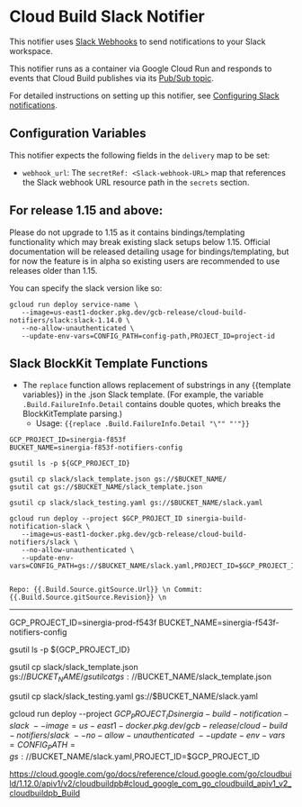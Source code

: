 # Cloud Build Slack Notifier

This notifier uses [Slack Webhooks](https://api.slack.com/messaging/webhooks) to
send notifications to your Slack workspace.

This notifier runs as a container via Google Cloud Run and responds to
events that Cloud Build publishes via its
[Pub/Sub topic](https://cloud.google.com/cloud-build/docs/send-build-notifications).

For detailed instructions on setting up this notifier,
see [Configuring Slack notifications](https://cloud.google.com/cloud-build/docs/configuring-notifications/configure-slack).

## Configuration Variables

This notifier expects the following fields in the `delivery` map to be set:

- `webhook_url`: The `secretRef: <Slack-webhook-URL>` map that references the
Slack webhook URL resource path in the `secrets` section.

## For release 1.15 and above:
Please do not upgrade to 1.15 as it contains bindings/templating functionality which may break existing slack setups below 1.15. Official documentation will be released detailing usage for bindings/templating, but for now the feature is in alpha so existing users are recommended to use releases older than 1.15.

You can specify the slack version like so:
```
gcloud run deploy service-name \
   --image=us-east1-docker.pkg.dev/gcb-release/cloud-build-notifiers/slack:slack-1.14.0 \
   --no-allow-unauthenticated \
   --update-env-vars=CONFIG_PATH=config-path,PROJECT_ID=project-id
```
## Slack BlockKit Template Functions
- The `replace` function allows replacement of substrings in any {{template variables}} in the .json Slack template. (For example, the variable `.Build.FailureInfo.Detail` contains double quotes, which breaks the BlockKitTemplate parsing.)
   - Usage: `{{replace .Build.FailureInfo.Detail "\"" "'"}}`


```
GCP_PROJECT_ID=sinergia-f853f
BUCKET_NAME=sinergia-f853f-notifiers-config

gsutil ls -p ${GCP_PROJECT_ID} 

gsutil cp slack/slack_template.json gs://$BUCKET_NAME/
gsutil cat gs://$BUCKET_NAME/slack_template.json

gsutil cp slack/slack_testing.yaml gs://$BUCKET_NAME/slack.yaml

gcloud run deploy --project $GCP_PROJECT_ID sinergia-build-notification-slack \
   --image=us-east1-docker.pkg.dev/gcb-release/cloud-build-notifiers/slack \
   --no-allow-unauthenticated \
   --update-env-vars=CONFIG_PATH=gs://$BUCKET_NAME/slack.yaml,PROJECT_ID=$GCP_PROJECT_ID


```
```
Repo: {{.Build.Source.gitSource.Url}} \n Commit: {{.Build.Source.gitSource.Revision}} \n
```
---------

GCP_PROJECT_ID=sinergia-prod-f543f
BUCKET_NAME=sinergia-f543f-notifiers-config

gsutil ls -p ${GCP_PROJECT_ID} 

gsutil cp slack/slack_template.json gs://$BUCKET_NAME/
gsutil cat gs://$BUCKET_NAME/slack_template.json

gsutil cp slack/slack_testing.yaml gs://$BUCKET_NAME/slack.yaml

gcloud run deploy --project $GCP_PROJECT_ID sinergia-build-notification-slack \
   --image=us-east1-docker.pkg.dev/gcb-release/cloud-build-notifiers/slack \
   --no-allow-unauthenticated \
   --update-env-vars=CONFIG_PATH=gs://$BUCKET_NAME/slack.yaml,PROJECT_ID=$GCP_PROJECT_ID



https://cloud.google.com/go/docs/reference/cloud.google.com/go/cloudbuild/1.12.0/apiv1/v2/cloudbuildpb#cloud_google_com_go_cloudbuild_apiv1_v2_cloudbuildpb_Build